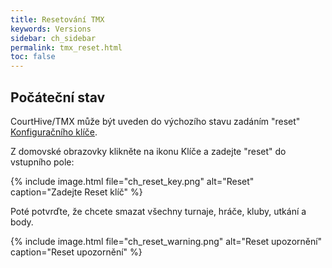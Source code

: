 ```yaml
---
title: Resetování TMX
keywords: Versions
sidebar: ch_sidebar
permalink: tmx_reset.html
toc: false
---
```


## Počáteční stav

CourtHive/TMX může být uveden do výchozího stavu zadáním "reset" [Konfiguračního klíče](tmx_configuration.html).

Z domovské obrazovky klikněte na ikonu Klíče a zadejte "reset" do vstupního pole:

{% include image.html file="ch_reset_key.png" alt="Reset" caption="Zadejte Reset klíč" %}

Poté potvrďte, že chcete smazat všechny turnaje, hráče, kluby, utkání a body.

{% include image.html file="ch_reset_warning.png" alt="Reset upozornění" caption="Reset upozornění" %}
